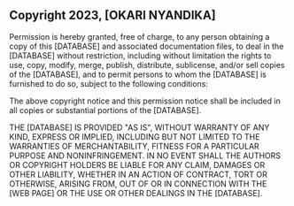 ## Copyright 2023, [OKARI NYANDIKA]

Permission is hereby granted, free of charge, to any person obtaining a copy of this [DATABASE] and associated documentation files, to deal in the [DATABASE] without restriction, including without limitation the rights to use, copy, modify, merge, publish, distribute, sublicense, and/or sell copies of the [DATABASE], and to permit persons to whom the [DATABASE] is furnished to do so, subject to the following conditions:

The above copyright notice and this permission notice shall be included in all copies or substantial portions of the [DATABASE].

THE [DATABASE] IS PROVIDED "AS IS", WITHOUT WARRANTY OF ANY KIND, EXPRESS OR IMPLIED, INCLUDING BUT NOT LIMITED TO THE WARRANTIES OF MERCHANTABILITY, FITNESS FOR A PARTICULAR PURPOSE AND NONINFRINGEMENT. IN NO EVENT SHALL THE AUTHORS OR COPYRIGHT HOLDERS BE LIABLE FOR ANY CLAIM, DAMAGES OR OTHER LIABILITY, WHETHER IN AN ACTION OF CONTRACT, TORT OR OTHERWISE, ARISING FROM, OUT OF OR IN CONNECTION WITH THE [WEB PAGE] OR THE USE OR OTHER DEALINGS IN THE [DATABASE].
